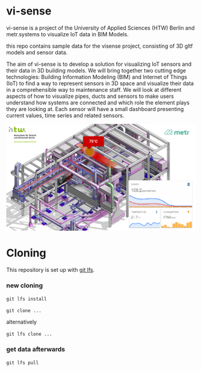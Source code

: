 # vi-sense

vi-sense is a project of the University of Applied Sciences (HTW) Berlin and metr.systems to visualize IoT data in BIM Models.

this repo contains sample data for the visense project, consisting of 3D gltf models and sensor data.

The aim of vi-sense is to develop a solution for visualizing IoT sensors and their data in 3D building models. We will bring together two cutting edge technologies: Building Information Modeling (BIM) and Internet of Things (IoT) to find a way to represent sensors in 3D space and visualize their data in a comprehensible way to maintenance staff. We will look at different aspects of how to visualize pipes, ducts and sensors to make users understand how systems are connected and which role the element plays they are looking at. Each sensor will have a small dashboard presenting current values, time series and related sensors. 

![](image.png)

# Cloning
This repository is set up with [git lfs](https://git-lfs.github.com/).

### new cloning
`git lfs install`

`git clone ...`

alternatively

`git lfs clone ...`

### get data afterwards
`git lfs pull`
